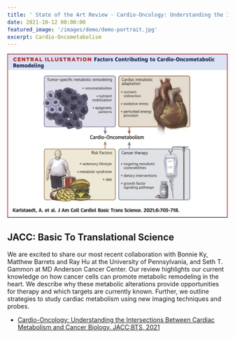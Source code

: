 ```yaml
---
title: ' State of the Art Review - Cardio-Oncology: Understanding the Intersections Between Cardiac Metabolism and Cancer Biology'
date: 2021-10-12 00:00:00
featured_image: '/images/demo/demo-portrait.jpg'
excerpt: Cardio-Oncometabolism
---
```

![](/images/fx1.jpg)

## JACC: Basic To Translational Science
We are excited to share our most recent collaboration with Bonnie Ky, Matthew Barrets and Ray Hu at the University of Pennsylvania, and Seth T. Gammon at MD Anderson Cancer Center.
Our review highlights our current knowledge on how cancer cells can promote metabolic remodeling in the heart. We describe why these metabolic alterations provide opportunities for therapy and 
which targets are currently known. Further, we outline strategies to study cardiac metabolism using new imaging techniques and probes.


* [Cardio-Oncology: Understanding the Intersections Between Cardiac Metabolism and Cancer Biology. JACC:BTS, 2021](https://www.jacc.org/doi/10.1016/j.jacbts.2021.05.008)





